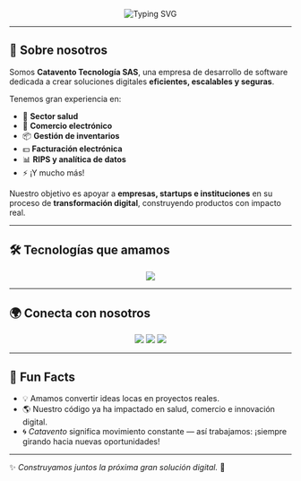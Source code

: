 <!-- Banner superior divertido -->
<p align="center">
  <img src="https://readme-typing-svg.herokuapp.com?font=Fira+Code&size=24&duration=4000&pause=1000&color=0E9AFE&center=true&vCenter=true&width=800&lines=👋+Bienvenidos+a+Catavento+Tecnología+SAS;Creamos+software+eficiente,+escalable+y+seguro;Transformamos+ideas+en+soluciones+digitales" alt="Typing SVG" />
</p>

---

## 🚀 Sobre nosotros
Somos **Catavento Tecnología SAS**, una empresa de desarrollo de software dedicada a crear soluciones digitales **eficientes, escalables y seguras**.  

Tenemos gran experiencia en:  
- 🏥 **Sector salud**  
- 🛒 **Comercio electrónico**  
- 📦 **Gestión de inventarios**  
- 💵 **Facturación electrónica**  
- 📊 **RIPS y analítica de datos**  
- ⚡ ¡Y mucho más!  

Nuestro objetivo es apoyar a **empresas, startups e instituciones** en su proceso de **transformación digital**, construyendo productos con impacto real.  

---

## 🛠️ Tecnologías que amamos
<p align="center">
  <img src="https://skillicons.dev/icons?i=java,spring,react,angular,typescript,javascript,python,nodejs,php,laravel,mysql,postgresql,cs,dotnet,docker,html,css&theme=light" />
</p>

---

## 🌍 Conecta con nosotros
<p align="center">
  <a href="https://www.linkedin.com/company/catavento-tecnologia"><img src="https://img.shields.io/badge/LinkedIn-0A66C2?style=for-the-badge&logo=linkedin&logoColor=white"/></a>
  <a href="mailto:contacto@catavento.com"><img src="https://img.shields.io/badge/Email-DB4437?style=for-the-badge&logo=gmail&logoColor=white"/></a>
  <a href="https://www.catavento.com"><img src="https://img.shields.io/badge/Sitio%20Web-0E9AFE?style=for-the-badge&logo=internet-explorer&logoColor=white"/></a>
</p>

---

## 🎉 Fun Facts
- 💡 Amamos convertir ideas locas en proyectos reales.  
- 🌎 Nuestro código ya ha impactado en salud, comercio e innovación digital.  
- 🌀 *Catavento* significa movimiento constante — así trabajamos: ¡siempre girando hacia nuevas oportunidades!  

---

✨ *Construyamos juntos la próxima gran solución digital.* 🚀
